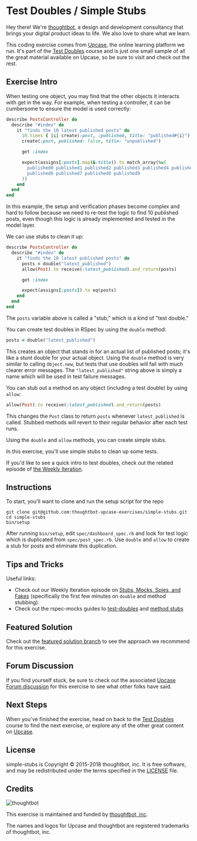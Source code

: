 # Test Doubles / Simple Stubs

Hey there! We're [thoughtbot](https://thoughtbot.com), a design and
development consultancy that brings your digital product ideas to life.
We also love to share what we learn.

This coding exercise comes from [Upcase](https://thoughtbot.com/upcase),
the online learning platform we run. It's part of the
[Test Doubles](https://thoughtbot.com/upcase/test-doubles) course and is just one small sample of all
the great material available on Upcase, so be sure to visit and check out the rest.

## Exercise Intro

When testing one object, you may find that the other objects it interacts with get in the way. For example, when testing a controller, it can be cumbersome to ensure the model is used correctly:

``` ruby
describe PostsController do
  describe "#index" do
    it "finds the 10 latest published posts" do
      10.times { |i| create(:post, :published, title: "published#{i}") }
      create(:post, published: false, title: "unpublished")

      get :index

      expect(assigns[:posts].map(&:title)).to match_array(%w(
        published0 published1 published2 published3 published4 published5
        published6 published7 published8 published9
      ))
    end
  end
end
```

In this example, the setup and verification phases become complex and hard to follow because we need to re-test the logic to find 10 published posts, even though this logic is already implemented and tested in the model layer.

We can use stubs to clean it up:

``` ruby
describe PostsController do
  describe "#index" do
    it "finds the 10 latest published posts" do
      posts = double("latest_published")
      allow(Post).to receive(:latest_published).and_return(posts)

      get :index

      expect(assigns[:posts]).to eq(posts)
    end
  end
end
```

The `posts` variable above is called a "stub," which is a kind of "test double."

You can create test doubles in RSpec by using the `double` method:

``` ruby
posts = double("latest_published")
```

This creates an object that stands in for an actual list of published posts; it's like a stunt double for your actual object. Using the `double` method is very similar to calling `Object.new`, but tests that use doubles will fail with much clearer error messages. The `"latest_published"` string above is simply a name which will be used in test failure messages.

You can stub out a method on any object (including a test double) by using `allow`:

``` ruby
allow(Post).to receive(:latest_published).and_return(posts)
```

This changes the `Post` class to return `posts` whenever `latest_published` is called. Stubbed methods will revert to their regular behavior after each test runs.

Using the `double` and `allow` methods, you can create simple stubs.

In this exercise, you'll use simple stubs to clean up some tests.

If you'd like to see a quick intro to test doubles, check out the related episode of [the Weekly Iteration](https://thoughtbot.com/upcase/videos/stubs-mocks-spies-and-fakes).

## Instructions

To start, you'll want to clone and run the setup script for the repo

    git clone git@github.com:thoughtbot-upcase-exercises/simple-stubs.git
    cd simple-stubs
    bin/setup

After running `bin/setup`, edit `spec/dashboard_spec.rb` and look for test logic which is duplicated from `spec/post_spec.rb`. Use `double` and `allow` to create a stub for posts and eliminate this duplication.

## Tips and Tricks

Useful links:

- Check out our Weekly Iteration episode on [Stubs, Mocks, Spies, and Fakes](https://thoughtbot.com/upcase/videos/stubs-mocks-spies-and-fakes) (specifically the first few minutes on `double` and method stubbing).
- Check out the rspec-mocks guides to [test-doubles](https://github.com/rspec/rspec-mocks#test-doubles) and [method stubs](https://github.com/rspec/rspec-mocks#method-stubs)

## Featured Solution

Check out the [featured solution branch](https://github.com/thoughtbot-upcase-exercises/simple-stubs/compare/featured-solution#toc) to
see the approach we recommend for this exercise.

## Forum Discussion

If you find yourself stuck, be sure to check out the associated
[Upcase Forum discussion](https://forum.upcase.com/t/test-doubles-simple-stubs/4609)
for this exercise to see what other folks have said.

## Next Steps

When you've finished the exercise, head on back to the
[Test Doubles](https://thoughtbot.com/upcase/test-doubles) course to find the next exercise,
or explore any of the other great content on
[Upcase](https://thoughtbot.com/upcase).

## License

simple-stubs is Copyright © 2015-2018 thoughtbot, inc. It is free software,
and may be redistributed under the terms specified in the
[LICENSE](/LICENSE.md) file.

## Credits

![thoughtbot](https://thoughtbot.com/thoughtbot-logo-for-readmes.svg)

This exercise is maintained and funded by
[thoughtbot, inc](http://thoughtbot.com/community).

The names and logos for Upcase and thoughtbot are registered trademarks of
thoughtbot, inc.
